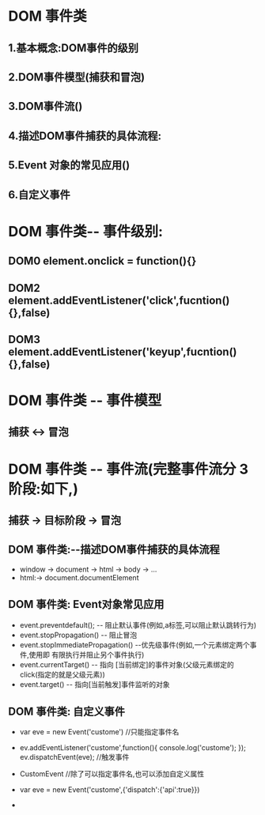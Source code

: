 # DOM 事件类
##    1.基本概念:DOM事件的级别
##    2.DOM事件模型(捕获和冒泡)
##    3.DOM事件流()
##    4.描述DOM事件捕获的具体流程:
##    5.Event 对象的常见应用()
##    6.自定义事件

#  DOM 事件类-- 事件级别:
##     DOM0   element.onclick = function(){}

##     DOM2   element.addEventListener('click',fucntion(){},false)

##     DOM3   element.addEventListener('keyup',fucntion(){},false)

#  DOM 事件类 -- 事件模型
##   捕获 <-> 冒泡 

#  DOM 事件类 -- 事件流(完整事件流分 3 阶段:如下,)
##   捕获 -> 目标阶段 -> 冒泡 


##  DOM 事件类:--描述DOM事件捕获的具体流程
*   window -> document -> html -> body -> ...
*   html:->  document.documentElement 

## DOM 事件类: Event对象常见应用

*    event.preventdefault(); -- 阻止默认事件(例如,a标签,可以阻止默认跳转行为)
*    event.stopPropagation() -- 阻止冒泡
*    event.stopImmediatePropagation() --优先级事件(例如,一个元素绑定两个事件,使用即 有限执行并阻止另个事件执行)
*    event.currentTarget() -- 指向 [当前绑定]的事件对象(父级元素绑定的click(指定的就是父级元素))
*    event.target() -- 指向[当前触发]事件监听的对象

## DOM 事件类: 自定义事件

*   var eve = new Event('custome') //只能指定事件名
*   ev.addEventListener('custome',function(){
    console.log('custome');
});
    ev.dispatchEvent(eve); //触发事件

*   CustomEvent //除了可以指定事件名,也可以添加自定义属性
*   var eve = new Event('custome',{'dispatch':{'api':true}})
*   